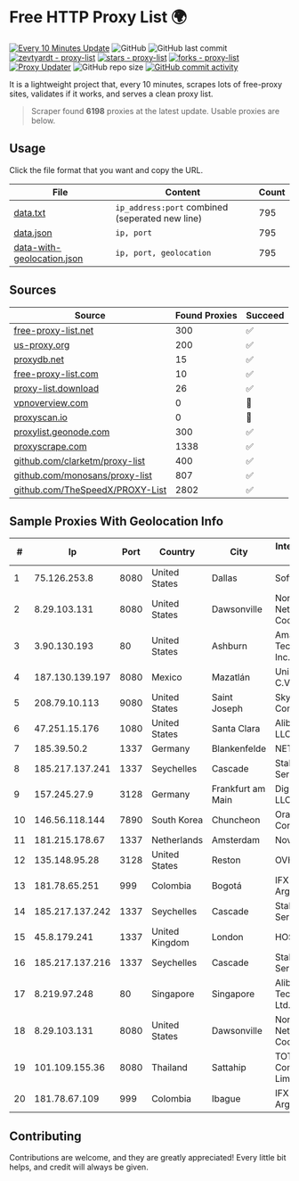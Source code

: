 
# Free HTTP Proxy List 🌍

[![Every 10 Minutes Update](https://github.com/mertguvencli/http-proxy-list/actions/workflows/main.yml/badge.svg?branch=main)](https://github.com/mertguvencli/http-proxy-list/actions/workflows/main.yml)
![GitHub](https://img.shields.io/github/license/mertguvencli/http-proxy-list)
![GitHub last commit](https://img.shields.io/github/last-commit/mertguvencli/http-proxy-list)
[![zevtyardt - proxy-list](https://img.shields.io/static/v1?label=zevtyardt&message=proxy-list&color=blue&logo=github)](https://github.com/zevtyardt/proxy-list "Go to GitHub repo")
[![stars - proxy-list](https://img.shields.io/github/stars/zevtyardt/proxy-list?style=social)](https://github.com/zevtyardt/proxy-list)
[![forks - proxy-list](https://img.shields.io/github/forks/zevtyardt/proxy-list?style=social)](https://github.com/zevtyardt/proxy-list)
[![Proxy Updater](https://github.com/zevtyardt/proxy-list/workflows/Proxy%20Updater/badge.svg)](https://github.com/zevtyardt/proxy-list/actions?query=workflow:"Proxy+Updater")
![GitHub repo size](https://img.shields.io/github/repo-size/zevtyardt/proxy-list)
[![GitHub commit activity](https://img.shields.io/github/commit-activity/m/zevtyardt/proxy-list?logo=commits)](https://github.com/zevtyardt/proxy-list/commits/main)

It is a lightweight project that, every 10 minutes, scrapes lots of free-proxy sites, validates if it works, and serves a clean proxy list.

> Scraper found **6198** proxies at the latest update. Usable proxies are below.

## Usage

Click the file format that you want and copy the URL.

|File|Content|Count|
|----|-------|-----|
|[data.txt](https://raw.githubusercontent.com/mertguvencli/http-proxy-list/main/proxy-list/data.txt)|`ip_address:port` combined (seperated new line)|795|
|[data.json](https://raw.githubusercontent.com/mertguvencli/http-proxy-list/main/proxy-list/data.json)|`ip, port`|795|
|[data-with-geolocation.json](https://raw.githubusercontent.com/mertguvencli/http-proxy-list/main/proxy-list/data-with-geolocation.json)|`ip, port, geolocation`|795|

## Sources

|Source|Found Proxies|Succeed|
|------|-------------|-------|
|[free-proxy-list.net](https://free-proxy-list.net)|300|✅|
|[us-proxy.org](https://www.us-proxy.org)|200|✅|
|[proxydb.net](http://proxydb.net)|15|✅|
|[free-proxy-list.com](https://free-proxy-list.com/?page=&port=&type%5B%5D=http&type%5B%5D=https&up_time=0&search=Search)|10|✅|
|[proxy-list.download](https://www.proxy-list.download/HTTP)|26|✅|
|[vpnoverview.com](https://vpnoverview.com/privacy/anonymous-browsing/free-proxy-servers)|0|🚫|
|[proxyscan.io](https://www.proxyscan.io)|0|🚫|
|[proxylist.geonode.com](https://proxylist.geonode.com/api/proxy-list?limit=300&page=1&sort_by=lastChecked&sort_type=desc&protocols=http,https)|300|✅|
|[proxyscrape.com](https://api.proxyscrape.com/v2/?request=displayproxies&protocol=http&timeout=10000&country=all&ssl=all&anonymity=all)|1338|✅|
|[github.com/clarketm/proxy-list](https://raw.githubusercontent.com/clarketm/proxy-list/master/proxy-list-raw.txt)|400|✅|
|[github.com/monosans/proxy-list](https://raw.githubusercontent.com/monosans/proxy-list/main/proxies/http.txt)|807|✅|
|[github.com/TheSpeedX/PROXY-List](https://raw.githubusercontent.com/TheSpeedX/PROXY-List/master/http.txt)|2802|✅|


## Sample Proxies With Geolocation Info

|#|Ip|Port|Country|City|Internet Service Provider|
|-|--|----|-------|----|-------------------------|
|1|75.126.253.8|8080|United States|Dallas|SoftLayer|
|2|8.29.103.131|8080|United States|Dawsonville|North Georgia Network Cooperative, Inc|
|3|3.90.130.193|80|United States|Ashburn|Amazon Technologies Inc.|
|4|187.130.139.197|8080|Mexico|Mazatlán|Uninet S.A. de C.V.|
|5|208.79.10.113|9080|United States|Saint Joseph|SkyRider Communications|
|6|47.251.15.176|1080|United States|Santa Clara|Alibaba.com LLC|
|7|185.39.50.2|1337|Germany|Blankenfelde|NETZNUTZ|
|8|185.217.137.241|1337|Seychelles|Cascade|Stallion Network Services Limited|
|9|157.245.27.9|3128|Germany|Frankfurt am Main|DigitalOcean, LLC|
|10|146.56.118.144|7890|South Korea|Chuncheon|Oracle Corporation|
|11|181.215.178.67|1337|Netherlands|Amsterdam|NovoServe B.V.|
|12|135.148.95.28|3128|United States|Reston|OVH SAS|
|13|181.78.65.251|999|Colombia|Bogotá|IFX Networks Argentina S.R.L|
|14|185.217.137.242|1337|Seychelles|Cascade|Stallion Network Services Limited|
|15|45.8.179.241|1337|United Kingdom|London|HOSTLAND|
|16|185.217.137.216|1337|Seychelles|Cascade|Stallion Network Services Limited|
|17|8.219.97.248|80|Singapore|Singapore|Alibaba (US) Technology Co., Ltd.|
|18|8.29.103.131|8080|United States|Dawsonville|North Georgia Network Cooperative, Inc|
|19|101.109.155.36|8080|Thailand|Sattahip|TOT Public Company Limited|
|20|181.78.67.109|999|Colombia|Ibague|IFX Networks Argentina S.R.L|



## Contributing

Contributions are welcome, and they are greatly appreciated! Every
little bit helps, and credit will always be given.

